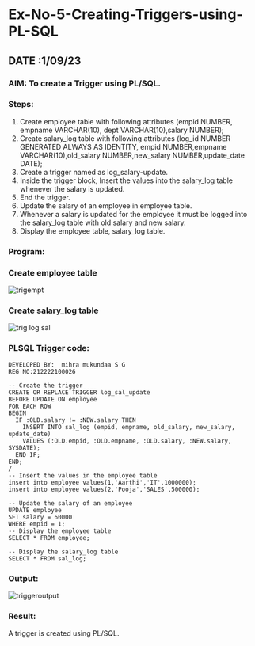 # Ex-No-5-Creating-Triggers-using-PL-SQL

## DATE :1/09/23
### AIM: To create a Trigger using PL/SQL.

### Steps:
1. Create employee table with following attributes (empid NUMBER, empname VARCHAR(10), dept VARCHAR(10),salary NUMBER);
2. Create salary_log table with following attributes (log_id NUMBER GENERATED ALWAYS AS IDENTITY, empid NUMBER,empname VARCHAR(10),old_salary NUMBER,new_salary NUMBER,update_date DATE);
3. Create a trigger named as log_salary-update.
4. Inside the trigger block, Insert the values into the salary_log table whenever the salary is updated.
5. End the trigger.
6. Update the salary of an employee in employee table.
7. Whenever a salary is updated for the employee it must be logged into the salary_log table with old salary and new salary.
8. Display the employee table, salary_log table.

### Program:
### Create employee table
![trigempt](https://github.com/JananiSoundararajan/Ex-No-5-Creating-Triggers-using-PL-SQL/assets/119477549/5c3ff644-3b87-46e3-9aed-535ccdf0a6d8)

### Create salary_log table
![trig log sal](https://github.com/JananiSoundararajan/Ex-No-5-Creating-Triggers-using-PL-SQL/assets/119477549/6bdbf06a-e7fa-4f46-ad12-de327c35d791)

### PLSQL Trigger code:
```
DEVELOPED BY:  mihra mukundaa S G
REG NO:212222100026
```
```
-- Create the trigger
CREATE OR REPLACE TRIGGER log_sal_update
BEFORE UPDATE ON employee
FOR EACH ROW
BEGIN
  IF :OLD.salary != :NEW.salary THEN
    INSERT INTO sal_log (empid, empname, old_salary, new_salary, update_date)
    VALUES (:OLD.empid, :OLD.empname, :OLD.salary, :NEW.salary, SYSDATE);
  END IF;
END;
/
-- Insert the values in the employee table
insert into employee values(1,'Aarthi','IT',1000000);
insert into employee values(2,'Pooja','SALES',500000);

-- Update the salary of an employee
UPDATE employee
SET salary = 60000
WHERE empid = 1;
-- Display the employee table
SELECT * FROM employee;

-- Display the salary_log table
SELECT * FROM sal_log;
 ```               
### Output:
![triggeroutput](https://github.com/JananiSoundararajan/Ex-No-5-Creating-Triggers-using-PL-SQL/assets/119477549/67113741-bacd-4db3-b47f-3d472581a74e)

### Result:
A trigger is created using PL/SQL.
